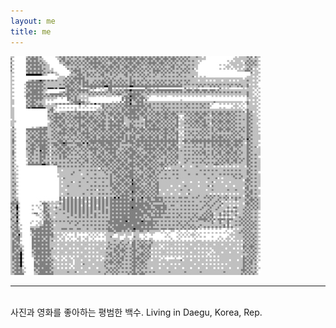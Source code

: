 ```yaml
---
layout: me
title: me
---
```



![img](/me/me.jpg)
<br>
- - -
<br>
사진과 영화를 좋아하는 평범한 백수.  
Living in Daegu, Korea, Rep.  